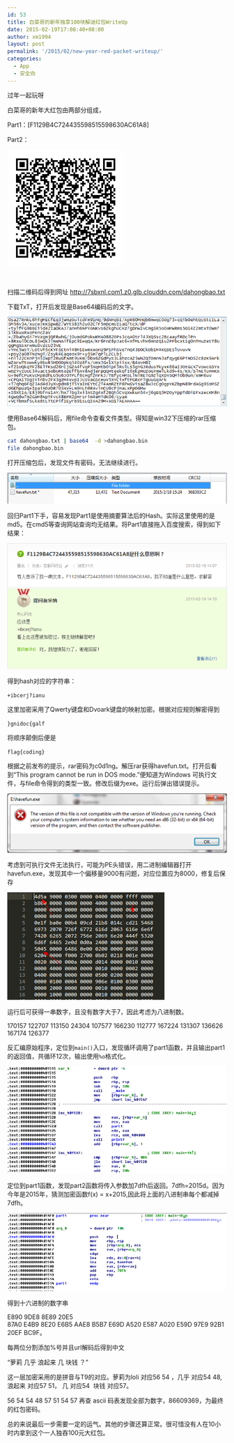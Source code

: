 ```yaml
---
id: 53
title: 白菜哥的新年独享100块解谜红包WriteUp
date: 2015-02-19T17:08:40+08:00
author: xm1994
layout: post
permalink: '/2015/02/new-year-red-packet-writeup/'
categories:
  - App
  - 安全向
---
```


过年一起玩呀

<!--more-->
白菜哥的新年大红包由两部分组成，

Part1：[F1129B4C724435598515598630AC61A8]

Part2：

![](/wp-content/uploads/2015/02/generate.png)

&nbsp;

扫描二维码后得到网址 http://7sbxnl.com1.z0.glb.clouddn.com/dahongbao.txt

下载TxT，打开后发现是Base64编码后的文字。

![](/wp-content/uploads/2015/02/Part2-1.png)

使用Base64解码后，用file命令查看文件类型。得知是win32下压缩的rar压缩包。

```sh
cat dahongbao.txt | base64  -d >dahongbao.bin
file dahongbao.bin
```

打开压缩包后，发现文件有密码，无法继续进行。

![](/wp-content/uploads/2015/02/Part2-2.png)

回归Part1下手，容易发现Part1是使用摘要算法后的Hash。实际这里使用的是md5。在cmd5等查询网站查询均无结果。将Part1直接拖入百度搜索，得到如下结果：

![](/wp-content/uploads/2015/02/Part1-1.png)

得到hash对应的字符串：

`+ibcerj?ianu`

这里加密采用了Qwerty键盘和Dvoark键盘的映射加密。根据对应规则解密得到

`}gnidoc{galf`

将顺序颠倒后便是

`flag{coding}`

根据之前发布的提示，rar密码为c0d1ng。解压rar获得havefun.txt。打开后看到“This program cannot be run in DOS mode.”便知道为Windows 可执行文件，与file命令得到的类型一致。修改后缀为exe。运行后弹出错误提示。

![](wp-content/uploads/2015/02/Part2-3-1.png)

考虑到可执行文件无法执行，可能为PE头错误，用二进制编辑器打开havefun.exe，发现其中一个偏移量9000有问题，对应位置应为8000，修复后保存

![](/wp-content/uploads/2015/02/Part2-3-2.png)

运行后可获得一串数字，且没有数字大于7，因此考虑为八进制数。

170157 122707 113150 24304 107577 166230 112777 167224 131307 136626 167174 126377

反汇编原始程序，定位到`main()`入口，发现循环调用了part1函数，并且输出part1的返回值，共循环12次，输出使用`%o`格式化。

![](/wp-content/uploads/2015/02/Part2-5.png)

定位到part1函数，发现part2函数将传入参数加7dfh后返回。7dfh=2015d。因为今年是2015年，猜测加密函数f(x) = x+2015,因此将上面的八进制串每个都减掉7dfh。

![](/wp-content/uploads/2015/02/Part2-5-2.png)

得到十六进制的数字串

E890 9DE8 8E89 20E5 87A0 E4B9 8E20 E6B5 AAE8 B5B7 E69D A520 E587 A020 E59D 97E9 92B1 20EF BC9F。

每两位分割添加%号并且url解码后得到中文

“萝莉 几乎 浪起来 几 块钱 ？”

这一层加密采用的是拼音与T9的对应。萝莉为loli 对应56 54 ，几乎 对应54 48, 浪起来 对应57 51， 几 对应54  块钱 对应57。

56 54 54 48 57 51 54 57 再查 ascii 码表发现全部为数字，86609369，为最终的红包密码。

总的来说最后一步需要一定的运气。其他的步骤还算正常。很可惜没有人在10小时内拿到这个一人独吞100元大红包。